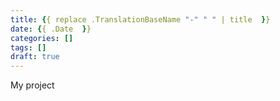 ```yaml
---
title: {{ replace .TranslationBaseName "-" " " | title  }}
date: {{ .Date  }}
categories: []
tags: []
draft: true
---
```


My project
